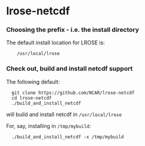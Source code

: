 # lrose-netcdf

### Choosing the prefix - i.e. the install directory

The default install location for LROSE is:

```
    /usr/local/lrose
```

### Check out, build and install **netcdf** support

The following default:

```
  git clone https://github.com/NCAR/lrose-netcdf
  cd lrose-netcdf
  ./build_and_install_netcdf
```

will build and install netcdf in `/usr/local/lrose`

For, say, installing in `/tmp/mybuild`:

```
  ./build_and_install_netcdf -x /tmp/mybuild
```

